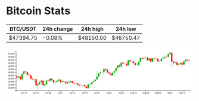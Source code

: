 # Bitcoin Stats

BTC/USDT|24h change|24h high|24h low|
|---|---|---|---|
|$47394.75|-0.08%|$48150.00|$46750.47|

<img src="./chart.svg">
